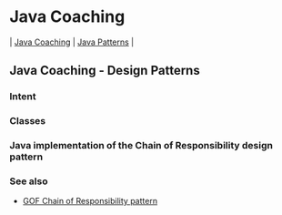 # Java Coaching
| [Java Coaching](src/main/java/coaching "Coaching Java Idioms") | [Java Patterns](src/main/java/patterns "Design Patterns in Java") |

## Java Coaching - Design Patterns

### Intent

### Classes

### Java implementation of the Chain of Responsibility design pattern

### See also

* [GOF Chain of Responsibility pattern](https://en.wikipedia.org/wiki/Chain-of-responsibility_pattern)
